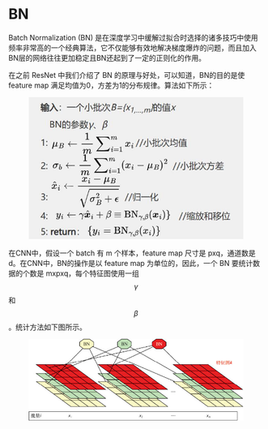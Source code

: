 # BN

Batch Normalization (BN) 是在深度学习中缓解过拟合时选择的诸多技巧中使用频率非常高的一个经典算法，它不仅能够有效地解决梯度爆炸的问题，而且加入BN层的网络往往更加稳定且BN还起到了一定的正则化的作用。

在之前 ResNet 中我们介绍了 BN 的原理与好处，可以知道，BN的目的是使 feature map 满足均值为0，方差为1的分布规律。算法如下所示：

<figure><img src="../.gitbook/assets/微信截图_20230129225629.jpg" alt=""><figcaption></figcaption></figure>

在CNN中，假设一个 batch 有 m 个样本，feature map 尺寸是 pxq，通道数是 d。在CNN中，BN的操作是以 feature map 为单位的，因此，一个 BN 要统计数据的个数是 mxpxq，每个特征图使用一组 $$\gamma$$ 和 $$\beta$$ 。统计方法如下图所示。

<figure><img src="../.gitbook/assets/26bef466d7542b0c704f230f819b8316.jpg" alt=""><figcaption></figcaption></figure>



